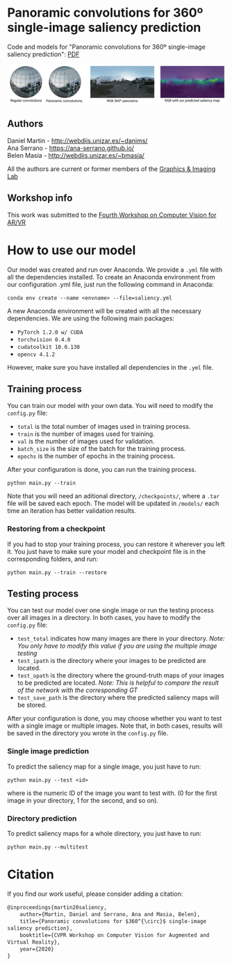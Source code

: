 # Panoramic convolutions for 360º single-image saliency prediction
Code and models for "Panoramic convolutions for 360º single-image saliency prediction": [PDF](http://webdiis.unizar.es/~danims/files/pubs/VR-Saliency-2020.pdf)

![TEASER](https://github.com/DaniMS-ZGZ/Panoramic-CNN-360-Saliency/blob/master/figs/teaser_final.jpg)

## Authors

Daniel Martin - http://webdiis.unizar.es/~danims/  
Ana Serrano - https://ana-serrano.github.io/  
Belen Masia - http://webdiis.unizar.es/~bmasia/  

All the authors are current or former members of the [Graphics & Imaging Lab](https://graphics.unizar.es)

## Workshop info

This work was submitted to the [Fourth Workshop on Computer Vision for AR/VR](https://mixedreality.cs.cornell.edu/workshop/2020)

# How to use our model
Our model was created and run over Anaconda. We provide a ```.yml``` file with all the dependencies installed. To create an Anaconda environment from our configuration .yml file, just run the following command in Anaconda:

```
conda env create --name <envname> --file=saliency.yml
```

A new Anaconda environment will be created with all the necessary dependencies. We are using the following main packages:

- ```PyTorch 1.2.0 w/ CUDA```
- ```torchvision 0.4.0```
- ```cudatoolkit 10.0.130```
- ```opencv 4.1.2```

However, make sure you have installed all dependencies in the ```.yml``` file.

## Training process
You can train our model with your own data. You will need to modify the ```config.py``` file:

- ```total``` is the total number of images used in training process.
- ```train``` is the number of images used for training.
- ```val``` is the number of images used for validation.
- ```batch_size``` is the size of the batch for the training process.
- ```epochs``` is the number of epochs in the training process.

After your configuration is done, you can run the training process.

```
python main.py --train
```

Note that you will need an aditional directory, ```/checkpoints/```, where a ```.tar``` file will be saved each epoch. The model will be updated in ```/models/``` each time an iteration has better validation results.

### Restoring from a checkpoint

If you had to stop your training process, you can restore it wherever you left it. You just have to make sure your model and checkpoint file is in the corresponding folders, and run:

```
python main.py --train --restore
```

## Testing process
You can test our model over one single image or run the testing process over all images in a directory. In both cases, you have to modify the ```config.py``` file:

- ```test_total``` indicates how many images are there in your directory. *Note: You only have to modify this value if you are using the multiple image testing*
- ```test_ipath``` is the directory where your images to be predicted are located.
- ```test_opath``` is the directory where the ground-truth maps of your images to be predicted are located. *Note: This is helpful to compare the result of the network with the corresponding GT*
- ```test_save_path``` is the directory where the predicted saliency maps will be stored.

After your configuration is done, you may choose whether you want to test with a single image or multiple images. Note that, in both cases, results will be saved in the directory you wrote in the ```config.py``` file.

### Single image prediction
To predict the saliency map for a single image, you just have to run:
```
python main.py --test <id>
```
where <id> is the numeric ID of the image you want to test with. (0 for the first image in your directory, 1 for the second, and so on).

### Directory prediction
To predict saliency maps for a whole directory, you just have to run:
```
python main.py --multitest
```

# Citation
If you find our work useful, please consider adding a citation:
```
@inproceedings{martin20saliency,
    author={Martin, Daniel and Serrano, Ana and Masia, Belen},
    title={Panoramic convolutions for $360^{\circ}$ single-image saliency prediction},
    booktitle={CVPR Workshop on Computer Vision for Augmented and Virtual Reality},
    year={2020}
}
```
